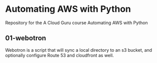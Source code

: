 # Automating AWS with Python

Repository for the A Cloud Guru course Automating AWS with Python

## 01-webotron

Webotron is a script that will sync a local directory to an s3 bucket, and optionally configure Route 53 and cloudfront as well. 
